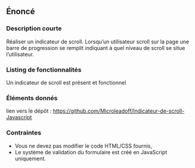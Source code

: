 ## Énoncé

### Description courte

Réaliser un indicateur de scroll. Lorsqu’un utilisateur scroll sur la page une barre de progression se remplit indiquant à quel niveau de scroll se situe l’utilisateur.

### Listing de fonctionnalités

Un indicateur de scroll est présent et fonctionnel

### Éléments donnés

lien vers le dépôt : <a href="https://github.com/Microleadoff/Indicateur-de-scroll-Javascript" title="lien vers le dépôt" target="_blank">https://github.com/Microleadoff/Indicateur-de-scroll-Javascript</a>

### Contraintes

- Vous ne devez pas modifier le code HTML/CSS fournis,
- Le système de validation du formulaire est créé en JavaScript uniquement.